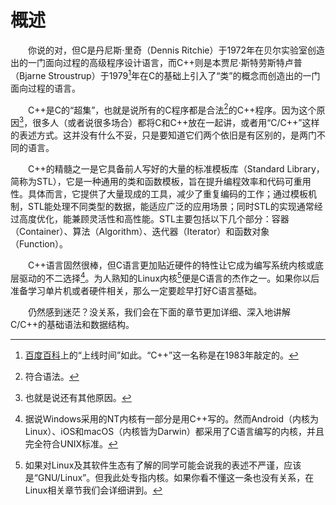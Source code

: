 # 概述

&emsp;&emsp;你说的对，但C是丹尼斯·里奇（Dennis Ritchie）于1972年在贝尔实验室创造出的一门面向过程的高级程序设计语言，而C++则是本贾尼·斯特劳斯特卢普（Bjarne Stroustrup）于1979[^1]年在C的基础上引入了“类”的概念而创造出的一门面向过程的语言。

&emsp;&emsp;C++是C的“超集”，也就是说所有的C程序都是合法[^2]的C++程序。因为这个原因[^3]，很多人（或者说很多场合）都将C和C++放在一起讲，或者用“C/C++”这样的表述方式。这并没有什么不妥，只是要知道它们两个依旧是有区别的，是两门不同的语言。

&emsp;&emsp;C++的精髓之一是它具备前人写好的大量的标准模板库（Standard Library，简称为STL），它是一种通用的类和函数模板，旨在提升编程效率和代码可重用性。具体而言，它提供了大量现成的工具，减少了重复编码的工作；通过模板机制，STL能处理不同类型的数据，能适应广泛的应用场景；同时STL的实现通常经过高度优化，能兼顾灵活性和高性能。STL主要包括以下几个部分：容器（Container）、算法（Algorithm）、迭代器（Iterator）和函数对象（Function）。

&emsp;&emsp;C++语言固然很棒，但C语言更加贴近硬件的特性让它成为编写系统内核或底层驱动的不二选择[^4]。为人熟知的Linux内核[^5]便是C语言的杰作之一。如果你以后准备学习单片机或者硬件相关，那么一定要趁早打好C语言基础。

&emsp;&emsp;仍然感到迷茫？没关系，我们会在下面的章节更加详细、深入地讲解C/C++的基础语法和数据结构。

[^1]: [百度百科](https://baike.baidu.com/item/C++/99272)上的“上线时间”如此。“C++”这一名称是在1983年敲定的。
[^2]: 符合语法。
[^3]: 也就是说还有其他原因。
[^4]: 据说Windows采用的NT内核有一部分是用C++写的。然而Android（内核为Linux）、iOS和macOS（内核皆为Darwin）都采用了C语言编写的内核，并且完全符合UNIX标准。
[^5]: 如果对Linux及其软件生态有了解的同学可能会说我的表述不严谨，应该是“GNU/Linux”。但我此处专指内核。如果你看不懂这一条也没有关系，在Linux相关章节我们会详细讲到。